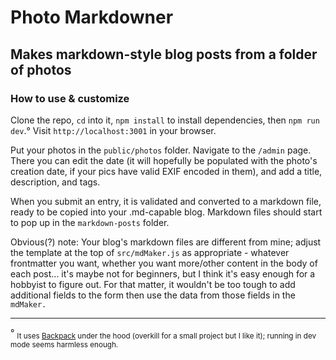 # Photo Markdowner

## Makes markdown-style blog posts from a folder of photos

### How to use & customize

Clone the repo, `cd` into it, `npm install` to install dependencies, then `npm run dev`.°
Visit `http://localhost:3001` in your browser.

Put your photos in the `public/photos` folder. Navigate to the `/admin` page. There you can edit
the date (it will hopefully be populated with the photo's creation date, if your pics have valid
EXIF encoded in them), and add a title, description, and tags.

When you submit an entry, it is validated and converted to a markdown
file, ready to be copied into your .md-capable blog. Markdown files should start to pop up in
the `markdown-posts` folder.

Obvious(?) note: Your blog's markdown files are different from mine; adjust the template at the top
of `src/mdMaker.js` as appropriate - whatever frontmatter you want, whether you want
more/other content in the body of each post... it's maybe not for beginners, but I think
it's easy enough for a hobbyist to figure out. For that matter, it wouldn't be too
tough to add additional fields to the form then use the data from those fields in the
`mdMaker.`

---

° <sub> It uses [Backpack](https://www.npmjs.com/package/backpack-core)
under the hood (overkill for a small project but I like it); running in dev mode seems harmless enough.</sub>